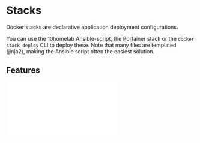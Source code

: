 # Stacks

Docker stacks are declarative application deployment configurations.

You can use the 10homelab Ansible-script, the Portainer stack or the `docker stack deploy` CLI to deploy these. Note that many files are templated (jinja2), making the Ansible script often the easiest solution.

## Features

![features](_features.md ':include')
